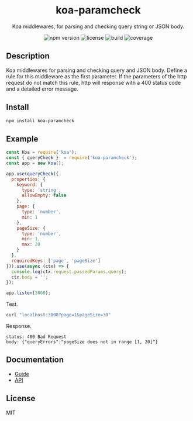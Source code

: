 <h1 align="center">koa-paramcheck</h1>
<p align="center">Koa middlewares, for parsing and checking query string or JSON body.</p>
<p align="center">
  <img src="https://img.shields.io/npm/v/koa-paramcheck" alt="npm version">
  <img src="https://img.shields.io/npm/l/koa-paramcheck" alt="license">
  <img src="https://img.shields.io/github/workflow/status/songshuangfei/koa-paramcheck/build/master" alt="build">
  <img src="https://img.shields.io/nycrc/songshuangfei/koa-paramcheck?config=.nycrc.json&preferredThreshold=lines" alt="coverage">
</p>

## Description
Koa middlewares for parsing and checking query and JSON body. Define a rule for this middleware as the first parameter. If the parameters of the http request do not match this rule, http will response with a 400 status code and a detailed error message.

## Install
```bash
npm install koa-paramcheck
```

## Example
```js
const Koa = require('koa');
const { queryCheck }  = require('koa-paramcheck');
const app = new Koa();

app.use(queryCheck({
  properties: {
    keyword: {
      type: 'string',
      allowEmpty: false
    },
    page: {
      type: 'number',
      min: 1
    },
    pageSize: {
      type: 'number',
      min: 1,
      max: 20
    }
  },
  requiredKeys: ['page', 'pageSize']
})).use(async (ctx) => {
  console.log(ctx.request.passedParams.query);
  ctx.body = '';
});

app.listen(3000);
```
Test.
```bash
curl "localhost:3000?page=1&pageSize=30"
```
Response.
```
status: 400 Bad Request
body: {"queryErrors":"pageSize does not in range [1, 20]"}
```

## Documentation
* [Guide](https://github.com/songshuangfei/koa-paramcheck/blob/master/doc/guide.md)
* [API](https://github.com/songshuangfei/koa-paramcheck/blob/master/doc/API.md)

## License
MIT